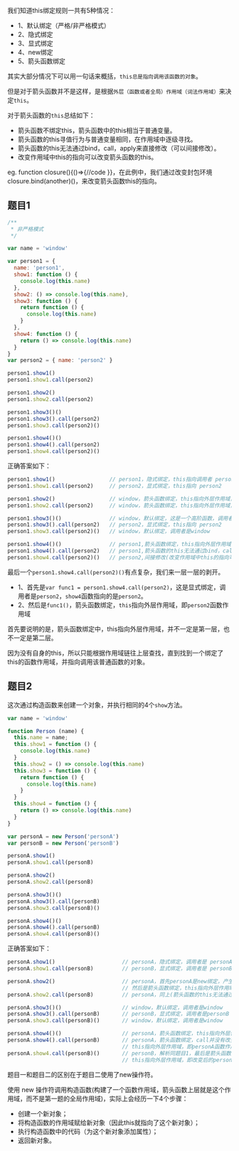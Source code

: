 我们知道this绑定规则一共有5种情况：

- 1、默认绑定（严格/非严格模式）
- 2、隐式绑定
- 3、显式绑定
- 4、new绑定
- 5、箭头函数绑定

其实大部分情况下可以用一句话来概括，`this总是指向调用该函数的对象`。

但是对于箭头函数并不是这样，是根据`外层（函数或者全局）作用域（词法作用域）`来决定`this`。

对于箭头函数的`this`总结如下：

- 箭头函数不绑定this，箭头函数中的this相当于普通变量。
- 箭头函数的this寻值行为与普通变量相同，在作用域中逐级寻找。
- 箭头函数的this无法通过bind，call，apply来直接修改（可以间接修改）。
- 改变作用域中this的指向可以改变箭头函数的this。

eg. function closure(){()=>{//code }}，在此例中，我们通过改变封包环境closure.bind(another)()，来改变箭头函数this的指向。

## 题目1


```javascript
/**
 * 非严格模式
 */

var name = 'window'

var person1 = {
  name: 'person1',
  show1: function () {
    console.log(this.name)
  },
  show2: () => console.log(this.name),
  show3: function () {
    return function () {
      console.log(this.name)
    }
  },
  show4: function () {
    return () => console.log(this.name)
  }
}
var person2 = { name: 'person2' }

person1.show1()
person1.show1.call(person2)

person1.show2()
person1.show2.call(person2)

person1.show3()()
person1.show3().call(person2)
person1.show3.call(person2)()

person1.show4()()
person1.show4().call(person2)
person1.show4.call(person2)()
```

正确答案如下：


```javascript
person1.show1()                 // person1，隐式绑定，this指向调用者 person1 
person1.show1.call(person2)     // person2，显式绑定，this指向 person2

person1.show2()                 // window，箭头函数绑定，this指向外层作用域，即全局作用域
person1.show2.call(person2)     // window，箭头函数绑定，this指向外层作用域，即全局作用域

person1.show3()()               // window，默认绑定，这是一个高阶函数，调用者是window 类似于`var func = person1.show3()` 执行`func()`
person1.show3().call(person2)   // person2，显式绑定，this指向 person2
person1.show3.call(person2)()   // window，默认绑定，调用者是window

person1.show4()()               // person1,箭头函数绑定，this指向外层作用域，即person1函数作用域
person1.show4().call(person2)   // person1,箭头函数的this无法通过bind，call，apply来直接修改
person1.show4.call(person2)()   // person2,间接修改(改变作用域中this的指向可以改变箭头函数的this)
```

最后一个`person1.show4.call(person2)()`有点复杂，我们来一层一层的剥开。

- 1、首先是`var func1 = person1.show4.call(person2)`，这是显式绑定，调用者是`person2`，`show4`函数指向的是`person2`。
- 2、然后是`func1()`，箭头函数绑定，`this`指向外层作用域，即`person2`函数作用域

首先要说明的是，箭头函数绑定中，this指向外层作用域，并不一定是第一层，也不一定是第二层。

因为没有自身的this，所以只能根据作用域链往上层查找，直到找到一个绑定了this的函数作用域，并指向调用该普通函数的对象。

## 题目2

这次通过构造函数来创建一个对象，并执行相同的4个`show`方法。


```javascript
var name = 'window'

function Person (name) {
  this.name = name;
  this.show1 = function () {
    console.log(this.name)
  }
  this.show2 = () => console.log(this.name)
  this.show3 = function () {
    return function () {
      console.log(this.name)
    }
  }
  this.show4 = function () {
    return () => console.log(this.name)
  }
}

var personA = new Person('personA')
var personB = new Person('personB')

personA.show1()
personA.show1.call(personB)

personA.show2()
personA.show2.call(personB)

personA.show3()()
personA.show3().call(personB)
personA.show3.call(personB)()

personA.show4()()
personA.show4().call(personB)
personA.show4.call(personB)()
```
正确答案如下：


```javascript
personA.show1()                     // personA，隐式绑定，调用者是 personA
personA.show1.call(personB)         // personB，显式绑定，调用者是 personB

personA.show2()                     // personA，首先personA是new绑定，产生了新的构造函数作用域，
				                    // 然后是箭头函数绑定，this指向外层作用域，即personA函数作用域
personA.show2.call(personB)         // personA，同上(箭头函数的this无法通过bind，call，apply来直接修改)

personA.show3()()                   // window，默认绑定，调用者是window
personA.show3().call(personB)       // personB，显式绑定，调用者是personB
personA.show3.call(personB)()       // window，默认绑定，调用者是window

personA.show4()()                   // personA，箭头函数绑定，this指向外层作用域，即personA函数作用域
personA.show4().call(personB)       // personA，箭头函数绑定，call并没有改变外层作用域，
							        // this指向外层作用域，即personA函数作用域
personA.show4.call(personB)()       // personB，解析同题目1，最后是箭头函数绑定，
							        // this指向外层作用域，即改变后的person2函数作用域
```

题目一和题目二的区别在于题目二使用了new操作符。

使用 new 操作符调用构造函数(构建了一个函数作用域，箭头函数上层就是这个作用域，而不是第一题的全局作用域)，实际上会经历一下4个步骤：

- 创建一个新对象；
- 将构造函数的作用域赋给新对象（因此this就指向了这个新对象）；
- 执行构造函数中的代码（为这个新对象添加属性）；
- 返回新对象。